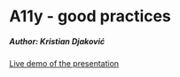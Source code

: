 # A11y - good practices

##### Author: Kristian Djaković

[Live demo of the presentation](https://kristian240.github.io/a11y-presentation/index.html)
